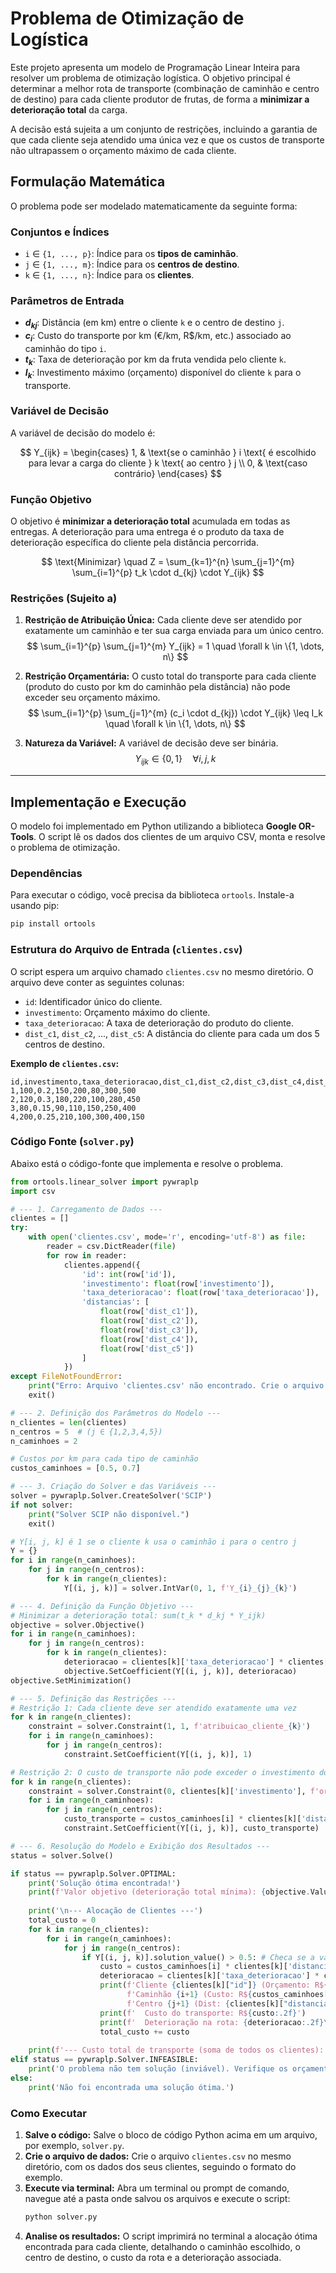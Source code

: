 # Problema de Otimização de Logística

Este projeto apresenta um modelo de Programação Linear Inteira para resolver um problema de otimização logística. O objetivo principal é determinar a melhor rota de transporte (combinação de caminhão e centro de destino) para cada cliente produtor de frutas, de forma a **minimizar a deterioração total** da carga.

A decisão está sujeita a um conjunto de restrições, incluindo a garantia de que cada cliente seja atendido uma única vez e que os custos de transporte não ultrapassem o orçamento máximo de cada cliente.

## Formulação Matemática

O problema pode ser modelado matematicamente da seguinte forma:

### Conjuntos e Índices
* `i` $\in$ `{1, ..., p}`: Índice para os **tipos de caminhão**.
* `j` $\in$ `{1, ..., m}`: Índice para os **centros de destino**.
* `k` $\in$ `{1, ..., n}`: Índice para os **clientes**.

### Parâmetros de Entrada
* **$d_{kj}$**: Distância (em km) entre o cliente `k` e o centro de destino `j`.
* **$c_{i}$**: Custo do transporte por km (€/km, R$/km, etc.) associado ao caminhão do tipo `i`.
* **$t_{k}$**: Taxa de deterioração por km da fruta vendida pelo cliente `k`.
* **$I_{k}$**: Investimento máximo (orçamento) disponível do cliente `k` para o transporte.

### Variável de Decisão
A variável de decisão do modelo é:

$$
Y_{ijk} = 
\begin{cases} 
1, & \text{se o caminhão } i \text{ é escolhido para levar a carga do cliente } k \text{ ao centro } j \\
0, & \text{caso contrário}
\end{cases}
$$

### Função Objetivo
O objetivo é **minimizar a deterioração total** acumulada em todas as entregas. A deterioração para uma entrega é o produto da taxa de deterioração específica do cliente pela distância percorrida.

$$
\text{Minimizar} \quad Z = \sum_{k=1}^{n} \sum_{j=1}^{m} \sum_{i=1}^{p} t_k \cdot d_{kj} \cdot Y_{ijk}
$$

### Restrições (Sujeito a)

1.  **Restrição de Atribuição Única:** Cada cliente deve ser atendido por exatamente um caminhão e ter sua carga enviada para um único centro.
    $$
    \sum_{i=1}^{p} \sum_{j=1}^{m} Y_{ijk} = 1 \quad \forall k \in \{1, \dots, n\}
    $$

2.  **Restrição Orçamentária:** O custo total do transporte para cada cliente (produto do custo por km do caminhão pela distância) não pode exceder seu orçamento máximo.
    $$
    \sum_{i=1}^{p} \sum_{j=1}^{m} (c_i \cdot d_{kj}) \cdot Y_{ijk} \leq I_k \quad \forall k \in \{1, \dots, n\}
    $$

3.  **Natureza da Variável:** A variável de decisão deve ser binária.
    $$
    Y_{ijk} \in \{0, 1\} \quad \forall i, j, k
    $$

---

## Implementação e Execução

O modelo foi implementado em Python utilizando a biblioteca **Google OR-Tools**. O script lê os dados dos clientes de um arquivo CSV, monta e resolve o problema de otimização.

### Dependências
Para executar o código, você precisa da biblioteca `ortools`. Instale-a usando pip:
```bash
pip install ortools
```

### Estrutura do Arquivo de Entrada (`clientes.csv`)
O script espera um arquivo chamado `clientes.csv` no mesmo diretório. O arquivo deve conter as seguintes colunas:
* `id`: Identificador único do cliente.
* `investimento`: Orçamento máximo do cliente.
* `taxa_deterioracao`: A taxa de deterioração do produto do cliente.
* `dist_c1`, `dist_c2`, ..., `dist_c5`: A distância do cliente para cada um dos 5 centros de destino.

**Exemplo de `clientes.csv`:**
```csv
id,investimento,taxa_deterioracao,dist_c1,dist_c2,dist_c3,dist_c4,dist_c5
1,100,0.2,150,200,80,300,500
2,120,0.3,180,220,100,280,450
3,80,0.15,90,110,150,250,400
4,200,0.25,210,100,300,400,150
```

### Código Fonte (`solver.py`)
Abaixo está o código-fonte que implementa e resolve o problema.
```python
from ortools.linear_solver import pywraplp
import csv

# --- 1. Carregamento de Dados ---
clientes = []
try:
    with open('clientes.csv', mode='r', encoding='utf-8') as file:
        reader = csv.DictReader(file)
        for row in reader:
            clientes.append({
                'id': int(row['id']),
                'investimento': float(row['investimento']),
                'taxa_deterioracao': float(row['taxa_deterioracao']),
                'distancias': [
                    float(row['dist_c1']),
                    float(row['dist_c2']),
                    float(row['dist_c3']),
                    float(row['dist_c4']),
                    float(row['dist_c5'])
                ]
            })
except FileNotFoundError:
    print("Erro: Arquivo 'clientes.csv' não encontrado. Crie o arquivo com os dados dos clientes.")
    exit()

# --- 2. Definição dos Parâmetros do Modelo ---
n_clientes = len(clientes)
n_centros = 5  # (j ∈ {1,2,3,4,5})
n_caminhoes = 2

# Custos por km para cada tipo de caminhão
custos_caminhoes = [0.5, 0.7] 

# --- 3. Criação do Solver e das Variáveis ---
solver = pywraplp.Solver.CreateSolver('SCIP')
if not solver:
    print("Solver SCIP não disponível.")
    exit()

# Y[i, j, k] é 1 se o cliente k usa o caminhão i para o centro j
Y = {}
for i in range(n_caminhoes):
    for j in range(n_centros):
        for k in range(n_clientes):
            Y[(i, j, k)] = solver.IntVar(0, 1, f'Y_{i}_{j}_{k}')

# --- 4. Definição da Função Objetivo ---
# Minimizar a deterioração total: sum(t_k * d_kj * Y_ijk)
objective = solver.Objective()
for i in range(n_caminhoes):
    for j in range(n_centros):
        for k in range(n_clientes):
            deterioracao = clientes[k]['taxa_deterioracao'] * clientes[k]['distancias'][j]
            objective.SetCoefficient(Y[(i, j, k)], deterioracao)
objective.SetMinimization()

# --- 5. Definição das Restrições ---
# Restrição 1: Cada cliente deve ser atendido exatamente uma vez
for k in range(n_clientes):
    constraint = solver.Constraint(1, 1, f'atribuicao_cliente_{k}')
    for i in range(n_caminhoes):
        for j in range(n_centros):
            constraint.SetCoefficient(Y[(i, j, k)], 1)

# Restrição 2: O custo de transporte não pode exceder o investimento do cliente
for k in range(n_clientes):
    constraint = solver.Constraint(0, clientes[k]['investimento'], f'orcamento_cliente_{k}')
    for i in range(n_caminhoes):
        for j in range(n_centros):
            custo_transporte = custos_caminhoes[i] * clientes[k]['distancias'][j]
            constraint.SetCoefficient(Y[(i, j, k)], custo_transporte)

# --- 6. Resolução do Modelo e Exibição dos Resultados ---
status = solver.Solve()

if status == pywraplp.Solver.OPTIMAL:
    print('Solução ótima encontrada!')
    print(f'Valor objetivo (deterioração total mínima): {objective.Value():.2f}')
    
    print('\n--- Alocação de Clientes ---')
    total_custo = 0
    for k in range(n_clientes):
        for i in range(n_caminhoes):
            for j in range(n_centros):
                if Y[(i, j, k)].solution_value() > 0.5: # Checa se a variável é 1
                    custo = custos_caminhoes[i] * clientes[k]['distancias'][j]
                    deterioracao = clientes[k]['taxa_deterioracao'] * clientes[k]['distancias'][j]
                    print(f'Cliente {clientes[k]["id"]} (Orçamento: R${clientes[k]["investimento"]:.2f}) -> '
                          f'Caminhão {i+1} (Custo: R${custos_caminhoes[i]}/km), '
                          f'Centro {j+1} (Dist: {clientes[k]["distancias"][j]}km)')
                    print(f'  Custo do transporte: R${custo:.2f}')
                    print(f'  Deterioração na rota: {deterioracao:.2f}\n')
                    total_custo += custo
    
    print(f'--- Custo total de transporte (soma de todos os clientes): R${total_custo:.2f} ---')
elif status == pywraplp.Solver.INFEASIBLE:
    print('O problema não tem solução (inviável). Verifique os orçamentos e custos.')
else:
    print('Não foi encontrada uma solução ótima.')
```

### Como Executar
1.  **Salve o código:** Salve o bloco de código Python acima em um arquivo, por exemplo, `solver.py`.
2.  **Crie o arquivo de dados:** Crie o arquivo `clientes.csv` no mesmo diretório, com os dados dos seus clientes, seguindo o formato do exemplo.
3.  **Execute via terminal:** Abra um terminal ou prompt de comando, navegue até a pasta onde salvou os arquivos e execute o script:
    ```bash
    python solver.py
    ```
4.  **Analise os resultados:** O script imprimirá no terminal a alocação ótima encontrada para cada cliente, detalhando o caminhão escolhido, o centro de destino, o custo da rota e a deterioração associada.
